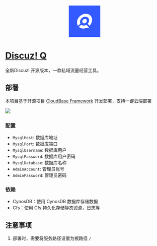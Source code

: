 <p align="center">
  <img height="100px" src="./logo.png" />
</p>

# [Discuz! Q](https://gitee.com/Discuz/Discuz-Q)

全新Discuz! 开源版本，一款私域流量经营工具。

## 部署

本项目基于开源项目 [CloudBase Framework](https://github.com/Tencent/cloudbase-framework) 开发部署，支持一键云端部署

[![](https://main.qcloudimg.com/raw/67f5a389f1ac6f3b4d04c7256438e44f.svg)](https://console.cloud.tencent.com/tcb/env/index?action=CreateAndDeployCloudBaseProject&appUrl=https%3A%2F%2Fgithub.com%2FTencent-Cloud-Plugins%2FTencentCloudBase-DZQ3.0&branch=master)

### 配置
- `MysqlHost`: 数据库地址
- `MysqlPort`: 数据库端口
- `MysqlUsername`: 数据库用户
- `MysqlPassword`: 数据库用户密码
- `MysqlDatabase`: 数据库名称
- `AdminAccount`: 管理员账号
- `AdminPassword`: 管理员密码


### 依赖

- CynosDB：使用 CynosDB 数据库存储数据
- Cfs：使用 Cfs 持久化存储静态资源，日志等

## 注意事项

1. 部署时，需要将服务路径设置为根路径 `/`

